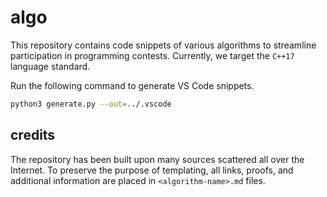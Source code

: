 # algo

This repository contains code snippets of various algorithms to streamline participation in programming contests. Currently, we target the `C++17` language standard.

Run the following command to generate VS Code snippets.

```bash
python3 generate.py --out=../.vscode
```

## credits

The repository has been built upon many sources scattered all over the Internet. To preserve the purpose of templating, all links, proofs, and additional information are placed in `<algorithm-name>.md` files.
